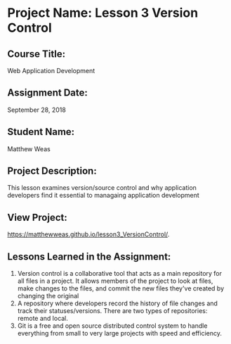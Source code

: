 # Project Name:  Lesson 3 Version Control


## Course Title:
Web Application Development

## Assignment Date:  
September 28, 2018

## Student Name:  
Matthew Weas

## Project Description:
This lesson examines version/source control and why application developers find it essential to managaing application development

## View Project:
https://matthewweas.github.io/lesson3_VersionControl/. 

## Lessons Learned in the Assignment:
1. Version control is a collaborative tool that acts as a main repository for all files in a project. It allows members of the project to look at files, make changes to the files, and commit the new files they've created by changing the original
2. A repository where developers record the history of file changes and track their statuses/versions. There are two types of repositories: remote and local.
3. Git is a free and open source distributed control system to handle everything from small to very large projects with speed and efficiency.

